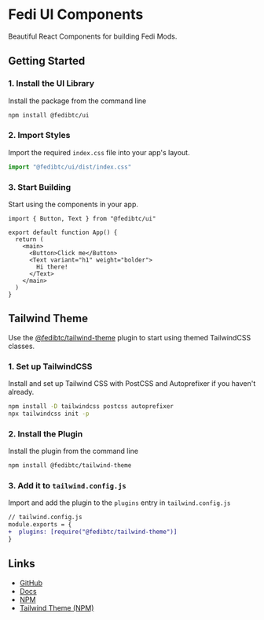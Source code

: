 # Fedi UI Components

Beautiful React Components for building Fedi Mods.

## Getting Started

### 1. Install the UI Library

Install the package from the command line

```bash
npm install @fedibtc/ui
```

### 2. Import Styles

Import the required `index.css` file into your app's layout.

```js
import "@fedibtc/ui/dist/index.css"
```

### 3. Start Building

Start using the components in your app.

```tsx
import { Button, Text } from "@fedibtc/ui"

export default function App() {
  return (
    <main>
      <Button>Click me</Button>
      <Text variant="h1" weight="bolder">
        Hi there!
      </Text>
    </main>
  )
}
```

## Tailwind Theme

Use the [@fedibtc/tailwind-theme](https://www.npmjs.com/package/@fedibtc/tailwind-theme) plugin to start using themed TailwindCSS classes.

### 1. Set up TailwindCSS

Install and set up Tailwind CSS with PostCSS and Autoprefixer if you haven't already.

```bash
npm install -D tailwindcss postcss autoprefixer
npx tailwindcss init -p
```

### 2. Install the Plugin

Install the plugin from the command line

```bash
npm install @fedibtc/tailwind-theme
```

### 3. Add it to `tailwind.config.js`

Import and add the plugin to the `plugins` entry in `tailwind.config.js`

```diff
// tailwind.config.js
module.exports = {
+  plugins: [require("@fedibtc/tailwind-theme")]
}
```

## Links

- [GitHub](https://github.com/fedibtc/ui-react)
- [Docs](https://fedibtc.github.io/fedi-docs/)
- [NPM](https://www.npmjs.com/package/@fedibtc/ui)
- [Tailwind Theme (NPM)](https://www.npmjs.com/package/@fedibtc/tailwind-theme)
